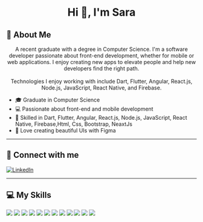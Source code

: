 <h1 align="center">Hi 👋, I'm Sara</h1>

## 🚀 About Me
<p align="center">
  A recent graduate with a degree in Computer Science. I'm a software developer passionate about front-end development, whether for mobile or web applications. I enjoy creating new apps to elevate people and help new developers find the right path. <br><br>Technologies I enjoy working with include Dart, Flutter, Angular, React.js, Node.js, JavaScript, React Native, and Firebase.
</p>

- 🎓 Graduate in Computer Science  
- 💻 Passionate about front-end and mobile development  
- 🔧 Skilled in Dart, Flutter, Angular, React.js, Node.js, JavaScript, React Native, Firebase,Html, Css, Bootstrap, NeaxtJs
- 🎨 Love creating beautiful UIs with Figma

---

## 🔗 Connect with me
<p align="left">
  <a href="https://www.linkedin.com/in/saraelsayed9" target="_blank">
    <img src="https://img.shields.io/badge/LinkedIn-blue?style=for-the-badge&logo=linkedin&logoColor=white" alt="LinkedIn"/>
  </a>
</p>

---

## 💻 My Skills
<p>
  <img src="https://img.shields.io/badge/Dart-0175C2?style=for-the-badge&logo=dart&logoColor=white" />
  <img src="https://img.shields.io/badge/Flutter-02569B?style=for-the-badge&logo=flutter&logoColor=white" />
  <img src="https://img.shields.io/badge/ReactNative-F7DF1E?style=for-the-badge&logo=javascript&logoColor=black" />
  <img src="https://img.shields.io/badge/Angular-DD0031?style=for-the-badge&logo=angular&logoColor=white" />
  <img src="https://img.shields.io/badge/React-61DAFB?style=for-the-badge&logo=react&logoColor=black" />
  <img src="https://img.shields.io/badge/Node.js-339933?style=for-the-badge&logo=node.js&logoColor=white" />
  <img src="https://img.shields.io/badge/Firebase-FFCA28?style=for-the-badge&logo=firebase&logoColor=black" />
  <img src="https://img.shields.io/badge/JavaScript-F7DF1E?style=for-the-badge&logo=javascript&logoColor=black" />
  <img src="https://img.shields.io/badge/Html-FFCA28?style=for-the-badge&logo=firebase&logoColor=black" />
  <img src="https://img.shields.io/badge/Css-F7DF1E?style=for-the-badge&logo=javascript&logoColor=black" />
  <img src="https://img.shields.io/badge/Bootstrap-FFCA28?style=for-the-badge&logo=firebase&logoColor=black" />
  <img src="https://img.shields.io/badge/ReactNative-F7DF1E?style=for-the-badge&logo=javascript&logoColor=black" />
</p>

